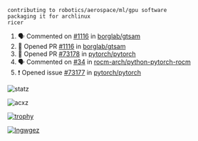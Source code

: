 ```
contributing to robotics/aerospace/ml/gpu software
packaging it for archlinux
ricer
```

<!--START_SECTION:activity-->
1. 🗣 Commented on [#1116](https://github.com/borglab/gtsam/issues/1116) in [borglab/gtsam](https://github.com/borglab/gtsam)
2. 💪 Opened PR [#1116](https://github.com/borglab/gtsam/pull/1116) in [borglab/gtsam](https://github.com/borglab/gtsam)
3. 💪 Opened PR [#73178](https://github.com/pytorch/pytorch/pull/73178) in [pytorch/pytorch](https://github.com/pytorch/pytorch)
4. 🗣 Commented on [#34](https://github.com/rocm-arch/python-pytorch-rocm/issues/34) in [rocm-arch/python-pytorch-rocm](https://github.com/rocm-arch/python-pytorch-rocm)
5. ❗️ Opened issue [#73177](https://github.com/pytorch/pytorch/issues/73177) in [pytorch/pytorch](https://github.com/pytorch/pytorch)
<!--END_SECTION:activity-->


![statz](https://github-readme-stats.vercel.app/api?username=acxz&include_all_commits=true&show_icons=true)

<p><img align="center" src="https://github-readme-streak-stats.herokuapp.com/?user=acxz&" alt="acxz" /></p>

[![trophy](https://github-profile-trophy.vercel.app/?username=acxz)](https://github.com/ryo-ma/github-profile-trophy)

[![lngwgez](https://github-readme-stats.vercel.app/api/top-langs/?username=acxz&layout=compact)](https://github.com/acxz/github-readme-stats)
